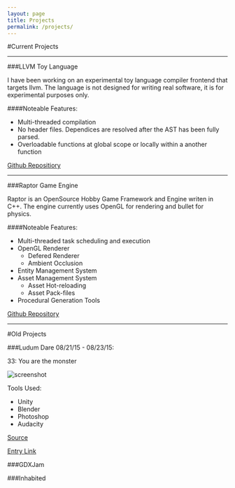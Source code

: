 ```yaml
---
layout: page
title: Projects
permalink: /projects/
---
```


#Current Projects

------------------------------

###LLVM Toy Language

I have been working on an experimental toy language compiler frontend that targets llvm.  The language is not designed for writing real software, it is for experimental purposes only.  

####Noteable Features:

- Multi-threaded compilation
- No header files.  Dependices are resolved after the AST has been fully parsed.
- Overloadable functions at global scope or locally within a another function


[Github Repositiory](https://github.com/Twiebs/LLVMLang)

-----------------------------

###Raptor Game Engine

Raptor is an OpenSource Hobby Game Framework and Engine writen in C++.
The engine currently uses OpenGL for rendering and bullet for physics.  

####Noteable Features:

- Multi-threaded task scheduling and execution
- OpenGL Renderer
  - Defered Renderer
  - Ambient Occlusion
- Entity Management System
- Asset Management System
  - Asset Hot-reloading
  - Asset Pack-files
- Procedural Generation Tools

[Github Repository](https://github.com/Twiebs/Raptor)

-------------------------

#Old Projects

###Ludum Dare 08/21/15 - 08/23/15:

33: You are the monster

![screenshot](http://ludumdare.com/compo/wp-content/compo2/479518/50789-shot0-1440378297.png)

Tools Used:
  - Unity
  - Blender
  - Photoshop
  - Audacity

[Source](https://github.com/Twiebs/LD33/)

[Entry Link](http://ludumdare.com/compo/ludum-dare-33/?action=preview&uid=50789)

###GDXJam


###Inhabited
